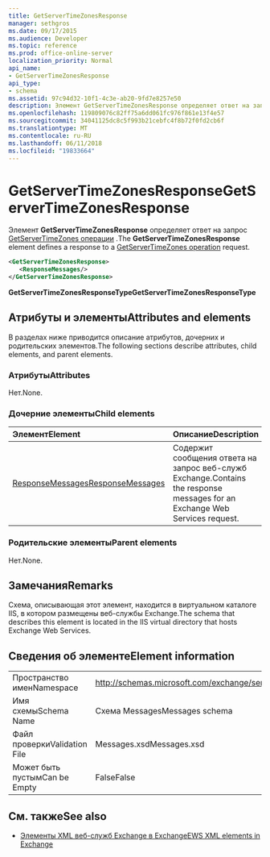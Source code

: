 ```yaml
---
title: GetServerTimeZonesResponse
manager: sethgros
ms.date: 09/17/2015
ms.audience: Developer
ms.topic: reference
ms.prod: office-online-server
localization_priority: Normal
api_name:
- GetServerTimeZonesResponse
api_type:
- schema
ms.assetid: 97c94d32-10f1-4c3e-ab20-9fd7e8257e50
description: Элемент GetServerTimeZonesResponse определяет ответ на запрос операции GetServerTimeZones.
ms.openlocfilehash: 119809076c82ff75a6dd061fc976f861e13f4e57
ms.sourcegitcommit: 34041125dc8c5f993b21cebfc4f8b72f0fd2cb6f
ms.translationtype: MT
ms.contentlocale: ru-RU
ms.lasthandoff: 06/11/2018
ms.locfileid: "19833664"
---
```

# <a name="getservertimezonesresponse"></a><span data-ttu-id="e2a39-103">GetServerTimeZonesResponse</span><span class="sxs-lookup"><span data-stu-id="e2a39-103">GetServerTimeZonesResponse</span></span>

<span data-ttu-id="e2a39-104">Элемент **GetServerTimeZonesResponse** определяет ответ на запрос [GetServerTimeZones операции](getservertimezones-operation.md) .</span><span class="sxs-lookup"><span data-stu-id="e2a39-104">The **GetServerTimeZonesResponse** element defines a response to a [GetServerTimeZones operation](getservertimezones-operation.md) request.</span></span> 
  
```XML
<GetServerTimeZonesResponse>
   <ResponseMessages/>
</GetServerTimeZonesResponse>
```

 <span data-ttu-id="e2a39-105">**GetServerTimeZonesResponseType**</span><span class="sxs-lookup"><span data-stu-id="e2a39-105">**GetServerTimeZonesResponseType**</span></span>
## <a name="attributes-and-elements"></a><span data-ttu-id="e2a39-106">Атрибуты и элементы</span><span class="sxs-lookup"><span data-stu-id="e2a39-106">Attributes and elements</span></span>

<span data-ttu-id="e2a39-107">В разделах ниже приводится описание атрибутов, дочерних и родительских элементов.</span><span class="sxs-lookup"><span data-stu-id="e2a39-107">The following sections describe attributes, child elements, and parent elements.</span></span>
  
### <a name="attributes"></a><span data-ttu-id="e2a39-108">Атрибуты</span><span class="sxs-lookup"><span data-stu-id="e2a39-108">Attributes</span></span>

<span data-ttu-id="e2a39-109">Нет.</span><span class="sxs-lookup"><span data-stu-id="e2a39-109">None.</span></span>
  
### <a name="child-elements"></a><span data-ttu-id="e2a39-110">Дочерние элементы</span><span class="sxs-lookup"><span data-stu-id="e2a39-110">Child elements</span></span>

|<span data-ttu-id="e2a39-111">**Элемент**</span><span class="sxs-lookup"><span data-stu-id="e2a39-111">**Element**</span></span>|<span data-ttu-id="e2a39-112">**Описание**</span><span class="sxs-lookup"><span data-stu-id="e2a39-112">**Description**</span></span>|
|:-----|:-----|
|[<span data-ttu-id="e2a39-113">ResponseMessages</span><span class="sxs-lookup"><span data-stu-id="e2a39-113">ResponseMessages</span></span>](responsemessages.md) <br/> |<span data-ttu-id="e2a39-114">Содержит сообщения ответа на запрос веб-служб Exchange.</span><span class="sxs-lookup"><span data-stu-id="e2a39-114">Contains the response messages for an Exchange Web Services request.</span></span>  <br/> |
   
### <a name="parent-elements"></a><span data-ttu-id="e2a39-115">Родительские элементы</span><span class="sxs-lookup"><span data-stu-id="e2a39-115">Parent elements</span></span>

<span data-ttu-id="e2a39-116">Нет.</span><span class="sxs-lookup"><span data-stu-id="e2a39-116">None.</span></span>
  
## <a name="remarks"></a><span data-ttu-id="e2a39-117">Замечания</span><span class="sxs-lookup"><span data-stu-id="e2a39-117">Remarks</span></span>

<span data-ttu-id="e2a39-118">Схема, описывающая этот элемент, находится в виртуальном каталоге IIS, в котором размещены веб-службы Exchange.</span><span class="sxs-lookup"><span data-stu-id="e2a39-118">The schema that describes this element is located in the IIS virtual directory that hosts Exchange Web Services.</span></span>
  
## <a name="element-information"></a><span data-ttu-id="e2a39-119">Сведения об элементе</span><span class="sxs-lookup"><span data-stu-id="e2a39-119">Element information</span></span>

|||
|:-----|:-----|
|<span data-ttu-id="e2a39-120">Пространство имен</span><span class="sxs-lookup"><span data-stu-id="e2a39-120">Namespace</span></span>  <br/> |http://schemas.microsoft.com/exchange/services/2006/messages  <br/> |
|<span data-ttu-id="e2a39-121">Имя схемы</span><span class="sxs-lookup"><span data-stu-id="e2a39-121">Schema Name</span></span>  <br/> |<span data-ttu-id="e2a39-122">Схема Messages</span><span class="sxs-lookup"><span data-stu-id="e2a39-122">Messages schema</span></span>  <br/> |
|<span data-ttu-id="e2a39-123">Файл проверки</span><span class="sxs-lookup"><span data-stu-id="e2a39-123">Validation File</span></span>  <br/> |<span data-ttu-id="e2a39-124">Messages.xsd</span><span class="sxs-lookup"><span data-stu-id="e2a39-124">Messages.xsd</span></span>  <br/> |
|<span data-ttu-id="e2a39-125">Может быть пустым</span><span class="sxs-lookup"><span data-stu-id="e2a39-125">Can be Empty</span></span>  <br/> |<span data-ttu-id="e2a39-126">False</span><span class="sxs-lookup"><span data-stu-id="e2a39-126">False</span></span>  <br/> |
   
## <a name="see-also"></a><span data-ttu-id="e2a39-127">См. также</span><span class="sxs-lookup"><span data-stu-id="e2a39-127">See also</span></span>



- [<span data-ttu-id="e2a39-128">Элементы XML веб-служб Exchange в Exchange</span><span class="sxs-lookup"><span data-stu-id="e2a39-128">EWS XML elements in Exchange</span></span>](ews-xml-elements-in-exchange.md)

